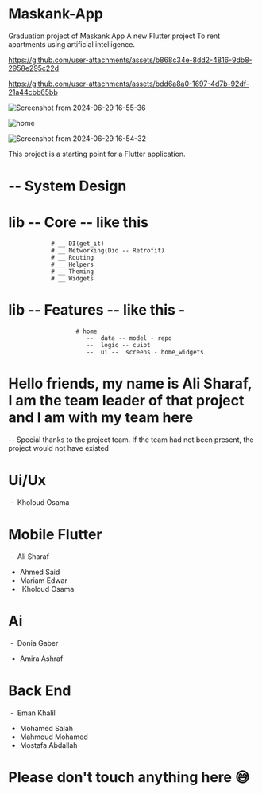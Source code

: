 # Maskank-App
Graduation project  of Maskank App
A new Flutter project To rent apartments using artificial intelligence.


https://github.com/user-attachments/assets/b868c34e-8dd2-4816-9db8-2958e295c22d


https://github.com/user-attachments/assets/bdd6a8a0-1697-4d7b-92df-21a44cbb65bb


![Screenshot from 2024-06-29 16-55-36](https://github.com/user-attachments/assets/4bed9a93-1054-415e-9349-cb7035cd2b79)

![home](https://github.com/user-attachments/assets/c045391f-5ff6-4f4f-9d29-667b15212334)

![Screenshot from 2024-06-29 16-54-32](https://github.com/user-attachments/assets/c45a2be5-b646-49f3-a9c6-afa5ed769cc3)

This project is a starting point for a Flutter application.

# -- System Design

# lib -- Core -- like this
                # __ DI(get_it)
                # __ Networking(Dio -- Retrofit)
                # __ Routing
                # __ Helpers
                # __ Theming
                # __ Widgets
# lib -- Features -- like this -
                       # home
                          --  data -- model - repo
                          --  logic -- cuibt
                          --  ui --  screens - home_widgets
# Hello friends, my name is Ali Sharaf, I am the team leader of that project and I am with my team here
 -- Special thanks to the project team. If the team had not been present, the project would not have existed
# Ui/Ux
‪ - ‬ ‫‪Kholoud ‬‬Osama
# Mobile Flutter
‪ - ‬ ‫‪Ali Sharaf
 -  Ahmed Said
 -  Mariam‬‬ ‫‪Edwar‬‬‫‪
 - ‬ ‫‪‪‫‪Kholoud ‬‬Osama
# Ai
‪ - ‬ ‫‪Donia Gaber
 -  Amira Ashraf
# Back End
‪ - ‬ ‫‪Eman Khalil
 -  Mohamed Salah
 -  Mahmoud Mohamed
 -  Mostafa Abdallah

# Please don't touch anything here 😅                           
